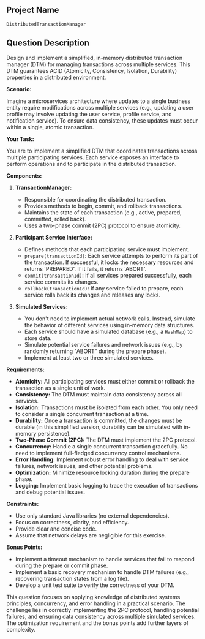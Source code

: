 ## Project Name

`DistributedTransactionManager`

## Question Description

Design and implement a simplified, in-memory distributed transaction manager (DTM) for managing transactions across multiple services. This DTM guarantees ACID (Atomicity, Consistency, Isolation, Durability) properties in a distributed environment.

**Scenario:**

Imagine a microservices architecture where updates to a single business entity require modifications across multiple services (e.g., updating a user profile may involve updating the user service, profile service, and notification service). To ensure data consistency, these updates must occur within a single, atomic transaction.

**Your Task:**

You are to implement a simplified DTM that coordinates transactions across multiple participating services. Each service exposes an interface to perform operations and to participate in the distributed transaction.

**Components:**

1.  **TransactionManager:**
    *   Responsible for coordinating the distributed transaction.
    *   Provides methods to begin, commit, and rollback transactions.
    *   Maintains the state of each transaction (e.g., active, prepared, committed, rolled back).
    *   Uses a two-phase commit (2PC) protocol to ensure atomicity.

2.  **Participant Service Interface:**
    *   Defines methods that each participating service must implement.
    *   `prepare(transactionId)`: Each service attempts to perform its part of the transaction. If successful, it locks the necessary resources and returns 'PREPARED'. If it fails, it returns 'ABORT'.
    *   `commit(transactionId)`: If all services prepared successfully, each service commits its changes.
    *   `rollback(transactionId)`: If any service failed to prepare, each service rolls back its changes and releases any locks.

3.  **Simulated Services:**
    *   You don't need to implement actual network calls. Instead, simulate the behavior of different services using in-memory data structures.
    *   Each service should have a simulated database (e.g., a `HashMap`) to store data.
    *   Simulate potential service failures and network issues (e.g., by randomly returning "ABORT" during the prepare phase).
    *   Implement at least two or three simulated services.

**Requirements:**

*   **Atomicity:** All participating services must either commit or rollback the transaction as a single unit of work.
*   **Consistency:** The DTM must maintain data consistency across all services.
*   **Isolation:** Transactions must be isolated from each other. You only need to consider a single concurrent transaction at a time.
*   **Durability:** Once a transaction is committed, the changes must be durable (in this simplified version, durability can be simulated with in-memory persistence).
*   **Two-Phase Commit (2PC):** The DTM must implement the 2PC protocol.
*   **Concurrency:** Handle a single concurrent transaction gracefully. No need to implement full-fledged concurrency control mechanisms.
*   **Error Handling:** Implement robust error handling to deal with service failures, network issues, and other potential problems.
*   **Optimization:** Minimize resource locking duration during the prepare phase.
*   **Logging:** Implement basic logging to trace the execution of transactions and debug potential issues.

**Constraints:**

*   Use only standard Java libraries (no external dependencies).
*   Focus on correctness, clarity, and efficiency.
*   Provide clear and concise code.
*   Assume that network delays are negligible for this exercise.

**Bonus Points:**

*   Implement a timeout mechanism to handle services that fail to respond during the prepare or commit phase.
*   Implement a basic recovery mechanism to handle DTM failures (e.g., recovering transaction states from a log file).
*   Develop a unit test suite to verify the correctness of your DTM.

This question focuses on applying knowledge of distributed systems principles, concurrency, and error handling in a practical scenario. The challenge lies in correctly implementing the 2PC protocol, handling potential failures, and ensuring data consistency across multiple simulated services. The optimization requirement and the bonus points add further layers of complexity.
